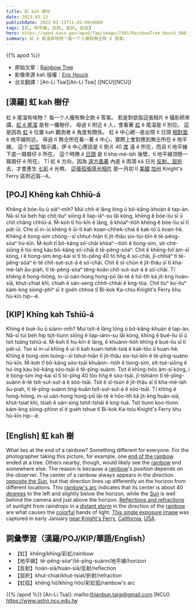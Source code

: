```yaml
---
title: 虹 kah 樹仔
date: 2023-03-13
publishdate: 2023-03-13T11:45:00+0800
tags: [虹, 地平線, 反射, 屈折, 虹弧]
hero: https://apod.nasa.gov/apod/fap/image/2303/RainbowTree_Houck_960.jpg
summary: 虹 ê 尾溜有啥物？每一个人攏有無仝款 ê 答案。
---
```


{{% apod %}}

- 原始文章：[Rainbow Tree](https://apod.nasa.gov/apod/ap230313.html)
- 影像來源 kah 版權：[Eric Houck](https://www.instagram.com/a_guy_named_eric/)
- 台文翻譯：[An-Li Tsai][An-Li Tsai] ([NCU][NCU])

## [漢羅] 虹 kah 樹仔
虹 ê 尾溜有啥物？
每一个人攏有無仝款 ê 答案。
若是對欲翕這張相片 ê 攝影師來講，[虹 ê 尾溜][end of the rainbow] 是有一欉樹仔。
毋過 tī 附近 ê 人，會看著 [虹][rainbow 1] ê 尾溜是 tī 別位。
這是因為 [虹][rainbow 2] ê 位置 kah 觀測者 ê 角度有關係。
虹 ê 中心總--是出現 tī 日頭 [相對面][opposite the Sun] ê 地平線附近。
毋過 tī 無仝所在看--著 ê 中心，實際上會對應到無仝所在 ê 地平線。
這个 [虹弧][rainbow's arc] 暗示講，伊 ê 中心應該是 tī 倒爿 40 [度][degrees] 遠 ê 所在，而且 tī 地平線下底一屑屑仔 ê 所在。
這个時陣 ê [日頭][Sun] 是 tī kha-mé-lah 後壁，tī 地平線頂懸一屑屑仔 ê 所在。
Tī 虹 ê 方向，因為 [遠方風暴][distant storm] 內底 ê 雨滴 kā 日光 [反射、屈折][Reflections and refractions] 去，才會產生 [七彩][colorful] ê 光帶。
[這張孤張感光相片][This single exposure image]  是一月初 tī [美國][USA] [加州][California] Knight's Ferry 區附近翕--ê。



## [POJ] Khēng kah Chhiū-á
Khēng ê bóe-liu ū siáⁿ-mi̍h?
Múi chi̍t-ê lâng lóng ū bô-kâng-khoán ê tap-àn.
Nā-sī tùi beh hip chit-tiuⁿ siōng ê liap-iáⁿ-su lâi kóng, khēng ê bóe-liu sī ū chi̍t châng chhiū-á.
M̄-koh tī hù-kīn ê lâng, ē khòaⁿ-tio̍h khēng ê bóe-liu sī tī pa̍t-ūi.
Che sī in-ūi khēng ê ūi-tì kah koan-chhek-chiá ê kak-tō͘ ū koan-hē.
Khēng ê tiong-sim chóng--sī chhut-hiān tī ji̍t-thâu sio-tùi-bīn ê tē-pêng-sòaⁿ hù-kīn.
M̄-koh tī bô-kâng só͘-chāi khòaⁿ--tio̍h ê tiong-sim, si̍t-chè-siōng ē tùi-èng kàu bô-kâng só͘-chāi ê tē-pêng-sòaⁿ.
Chit ê khēng-hô͘ àm-sī kóng, i ê tiong-sim èng-kai sī tī tò-pêng 40 tō͘ hn̄g ê só͘-chāi, jî-chhiáⁿ tī tē-pêng-sòaⁿ ē-té chi̍t-sut-sut-á ê só͘-chāi.
Chit ê sî-chūn ê ji̍t-thâu sī tī kha-mé-lah āu-piah, tī tē-pêng-sòaⁿ téng-koân chi̍t-sut-sut-á ê só͘-chāi.
Tī khēng ê hong-hiòng, in-ūi oán-hong hong-pō lāi-té ê hō͘-tih kā ji̍t-kng hoán-siā, khut-chiat khì, chiah ē sán-seng chhit-chhái ê kng-tòa.
Chit tiuⁿ ko͘-tiuⁿ kám-kng siòng-phìⁿ sī it goe̍h chhoe tī Bí-kok Ka-chiu Knight's Ferry khu hù-kīn hip--ê.



## [KIP] Khīng kah Tshiū-á
Khīng ê bué-liu ū siánn-mi̍h?
Muí tsi̍t-ê lâng lóng ū bô-kâng-khuán ê tap-àn.
Nā-sī tuì beh hip tsit-tiunn siōng ê liap-iánn-su lâi kóng, khīng ê bué-liu sī ū tsi̍t tsâng tshiū-á.
M̄-koh tī hù-kīn ê lâng, ē khuànn-tio̍h khīng ê bué-liu sī tī pa̍t-uī.
Tse sī in-uī khīng ê uī-tì kah kuan-tshik-tsiá ê kak-tōo ū kuan-hē.
Khīng ê tiong-sim tsóng--sī tshut-hiān tī ji̍t-thâu sio-tuì-bīn ê tē-pîng-suànn hù-kīn.
M̄-koh tī bô-kâng sóo-tsāi khuànn--tio̍h ê tiong-sim, si̍t-tsè-siōng ē tuì-ìng kàu bô-kâng sóo-tsāi ê tē-pîng-suànn.
Tsit ê khīng-hôo àm-sī kóng, i ê tiong-sim ìng-kai sī tī tò-pîng 40 tōo hn̄g ê sóo-tsāi, jî-tshiánn tī tē-pîng-suànn ē-té tsi̍t-sut-sut-á ê sóo-tsāi.
Tsit ê sî-tsūn ê ji̍t-thâu sī tī kha-mé-lah āu-piah, tī tē-pîng-suànn tíng-kuân tsi̍t-sut-sut-á ê sóo-tsāi.
Tī khīng ê hong-hiòng, in-uī uán-hong hong-pō lāi-té ê hōo-tih kā ji̍t-kng huán-siā, khut-tsiat khì, tsiah ē sán-sing tshit-tshái ê kng-tuà.
Tsit tiunn koo-tiunn kám-kng siòng-phìnn sī it gue̍h tshue tī Bí-kok Ka-tsiu Knight's Ferry khu hù-kīn hip--ê.



## [English] 虹 kah 樹

What lies at the end of a rainbow?
Something different for everyone.
For the photographer taking this picture, for example, one [end of the rainbow][end of the rainbow] ended at a tree.
Others nearby, though, would likely see the [rainbow][rainbow 1] end somewhere else.
The reason is because a [rainbow][rainbow 2]'s position depends on the observer.
The center of a rainbow always appears in the direction [opposite the Sun][opposite the Sun], but that direction lines up differently on the horizon from different locations.
This [rainbow's arc][rainbow's arc] indicates that its center is about 40 [degrees][degrees] to the left and slightly below the horizon, while the [Sun][Sun] is well behind the camera and just above the horizon.
[Reflections and refractions][Reflections and refractions] of sunlight from raindrops in a [distant storm][distant storm] in the direction of the [rainbow][rainbow 3] are what causes the [colorful][colorful] bands of light.
[This single exposure image][This single exposure image] was captured in early January [near Knight's Ferry][near Knight's Ferry], [California][California], [USA][USA].


## 詞彙學習（漢羅/POJ/KIP/華語/English）
- 【虹】khēng/khīng/彩虹/rainbow
- 【地平線】tē-pêng-sòaⁿ/tē-pîng-suànn/地平線/horizon
- 【反射】hoán-siā/huán-siā/反射/reflection
- 【屈折】khut-chiat/khut-tsiat/折射/refraction
- 【虹弧】khēng hô͘/khīng hôo/彩虹弧/rainbow's arc


{{% /apod %}}
[An-Li Tsai]: mailto:thianbun.taigi@gmail.com
[NCU]: https://www.astro.ncu.edu.tw

[copyright]: https://apod.nasa.gov/apod/fap/lib/about_apod.html#srapply
[License]: https://creativecommons.org/licenses/by/2.0/


[end of the rainbow]:https://youtu.be/PSZxmZmBfnU
[rainbow 1]:https://en.wikipedia.org/wiki/Rainbow
[rainbow 2]:https://youtu.be/xkDhQGXqwCM
[opposite the Sun]:https://apod.nasa.gov/apod/ap190624.html
[rainbow's arc]:https://apod.nasa.gov/apod/ap221227.html
[degrees]:https://www.mathsisfun.com/geometry/degrees.html
[Sun]:https://solarsystem.nasa.gov/solar-system/sun/by-the-numbers/
[Reflections and refractions]:https://atoptics.co.uk/rainbows/primrays.htm
[distant storm]:https://apod.nasa.gov/apod/ap170226.html
[rainbow 3]:https://atoptics.co.uk/bows.htm
[colorful]:https://en.wikipedia.org/wiki/Rainbow#/media/File:Rainbow1.svg
[This single exposure image]:https://www.instagram.com/p/CnFDoMGJCBn/
[near Knight's Ferry]:https://youtu.be/HTTFCm5ueA8?t=39
[California]:https://en.wikipedia.org/wiki/California
[USA]:https://en.wikipedia.org/wiki/United_States
